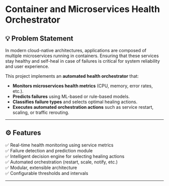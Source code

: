 # Container and Microservices Health Orchestrator

## 💡 Problem Statement

In modern cloud-native architectures, applications are composed of multiple microservices running in containers. Ensuring that these services stay healthy and self-heal in case of failures is critical for system reliability and user experience.

This project implements an **automated health orchestrator** that:

- **Monitors microservices health metrics** (CPU, memory, error rates, etc.).
- **Predicts failures** using ML-based or rule-based models.
- **Classifies failure types** and selects optimal healing actions.
- **Executes automated orchestration actions** such as service restart, scaling, or traffic rerouting.

---

## ⚙️ Features

✅ Real-time health monitoring using service metrics  
✅ Failure detection and prediction module  
✅ Intelligent decision engine for selecting healing actions  
✅ Automated orchestration (restart, scale, notify, etc.)  
✅ Modular, extensible architecture  
✅ Configurable thresholds and intervals

---

